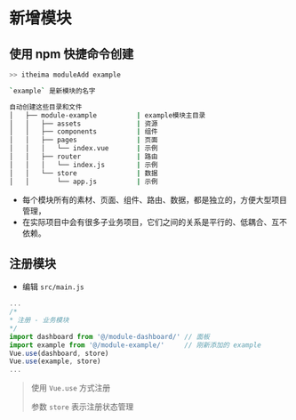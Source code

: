 # 新增模块

## 使用 npm 快捷命令创建

```bash
>> itheima moduleAdd example

`example` 是新模块的名字

自动创建这些目录和文件
│   ├── module-example          | example模块主目录
│   │   ├── assets              | 资源
│   │   ├── components          | 组件
│   │   ├── pages               | 页面
│   │   │   └── index.vue       | 示例
│   │   ├── router              | 路由
│   │   │   └── index.js        | 示例
│   │   └── store               | 数据
│   │       └── app.js          | 示例
```

* 每个模块所有的素材、页面、组件、路由、数据，都是独立的，方便大型项目管理，
* 在实际项目中会有很多子业务项目，它们之间的关系是平行的、低耦合、互不依赖。

## 注册模块

* 编辑 `src/main.js`

```js
...
/*
* 注册 - 业务模块
*/
import dashboard from '@/module-dashboard/' // 面板
import example from '@/module-example/'     // 刚新添加的 example
Vue.use(dashboard, store)
Vue.use(example, store)
...
```

> 使用 `Vue.use` 方式注册
>
> 参数 `store` 表示注册状态管理
